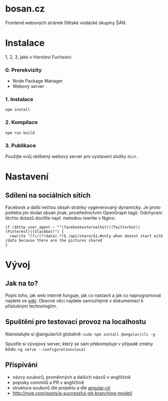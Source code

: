 # bosan.cz
Frontend webových stránek Dětské vodácké skupiny ŠÁN.

# Instalace

1, 2, 3, jako v Horstovi Fuchsovi:

### 0. Prerekvizity

 - Node Package Manager
 - Webový server

### 1. Instalace

```
npm install
```

### 2. Kompilace

```
npm run build
```

### 3. Publikace

Použijte svůj oblíbený webový server pro vystavení složky ```dist```.

# Nastavení

## Sdílení na sociálních sítích

Facebook a další nečtou obsah stránky vygenerovaný dynamicky. Je proto potřeba jim dodat obsah jinak, prostřednictvím OpenGraph tagů. Odchycení těchto dotazů docílíte např. metodou rewrite v Nginx:
```nginx
if ($http_user_agent ~ "^(facebookexternalhit)|(Twitterbot)|(Pinterest)|(Slackbot)") {
  rewrite ^/(\/(?!data).*)$ /api/share/$1;#only when doesnt start with /data because there are the pictures shared
}
```

# Vývoj

## Jak na to?

Popis toho, jak web interně funguje, jak co nastavit a jak co naprogramovat najdete ve [wiki](https://github.com/bosancz/bosan.cz/wiki). Obecné věci najdete samozřejmě v dokumentaci k příslušným technologiím.

## Spuštění pro testovací provoz na localhostu

Nainstalujte si @angular/cli globálně:
```sudo npm install @angular/cli -g```

Spusťte si vývojový server, který se sám překompiluje v případě změny kódu:
```ng serve --configuration=local```

## Přispívání

- názvy souborů, proměnných a dalších názvů v angličtině
- popisky commitů a PR v angličtině
- struktura souborů dle projektu a dle [angular-cli](https://github.com/angular/angular-cli)
- http://nvie.com/posts/a-successful-git-branching-model/
